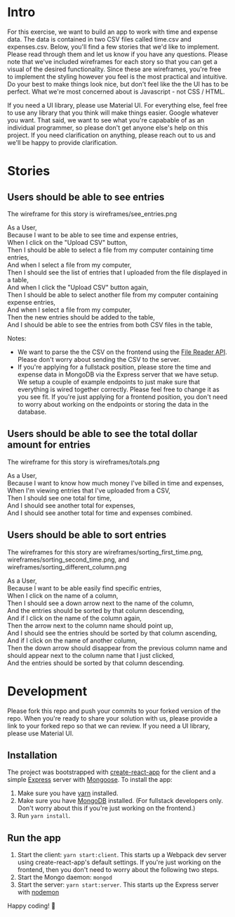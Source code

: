 # Intro

For this exercise, we want to build an app to work with time and expense data. The data is contained in two CSV files called time.csv and expenses.csv. Below, you'll find a few stories that we'd like to implement. Please read through them and let us know if you have any questions. Please note that we've included wireframes for each story so that you can get a visual of the desired functionality. Since these are wireframes, you're free to implement the styling however you feel is the most practical and intuitive. Do your best to make things look nice, but don't feel like the the UI has to be perfect. What we're most concerned about is Javascript - not CSS / HTML.

If you need a UI library, please use Material UI. For everything else, feel free to use any library that you think will make things easier. Google whatever you want. That said, we want to see what you're capabable of as an individual programmer, so please don't get anyone else's help on this project. If you need clarification on anything, please reach out to us and we'll be happy to provide clarification.

# Stories

## Users should be able to see entries

The wireframe for this story is wireframes/see_entries.png

As a User,  
Because I want to be able to see time and expense entries,  
When I click on the "Upload CSV" button,  
Then I should be able to select a file from my computer containing time entries,  
And when I select a file from my computer,  
Then I should see the list of entries that I uploaded from the file displayed in a table,  
And when I click the "Upload CSV" button again,  
Then I should be able to select another file from my computer containing expense entries,  
And when I select a file from my computer,  
Then the new entries should be added to the table,  
And I should be able to see the entries from both CSV files in the table,

Notes: 
- We want to parse the the CSV on the frontend using the [File Reader API](https://developer.mozilla.org/en-US/docs/Web/API/FileReader/readAsDataURL#Example). Please don't worry about sending the CSV to the server.
- If you're applying for a fullstack position, please store the time and expense data in MongoDB via the Express server that we have setup. We setup a couple of example endpoints to just make sure that everything is wired together correctly. Please feel free to change it as you see fit. If you're just applying for a frontend position, you don't need to worry about working on the endpoints or storing the data in the database.

## Users should be able to see the total dollar amount for entries

The wireframe for this story is wireframes/totals.png

As a User,  
Because I want to know how much money I've billed in time and expenses,  
When I'm viewing entries that I've uploaded from a CSV,  
Then I should see one total for time,  
And I should see another total for expenses,  
And I should see another total for time and expenses combined.  

## Users should be able to sort entries

The wireframes for this story are wireframes/sorting_first_time.png, wireframes/sorting_second_time.png, and wireframes/sorting_different_column.png

As a User,  
Because I want to be able easily find specific entries,  
When I click on the name of a column,  
Then I should see a down arrow next to the name of the column,  
And the entries should be sorted by that column descending,  
And if I click on the name of the column again,  
Then the arrow next to the column name should point up,  
And I should see the entries should be sorted by that column ascending,  
And if I click on the name of another column,  
Then the down arrow should disappear from the previous column name and should appear next to the column name that I just clicked,  
And the entries should be sorted by that column descending.

# Development

Please fork this repo and push your commits to your forked version of the repo. When you're ready to share your solution with us, please provide a link to your forked repo so that we can review. If you need a UI library, please use Material UI.

## Installation

The project was bootstrapped with [create-react-app](https://github.com/facebook/create-react-app) for the client and a simple [Express](https://github.com/expressjs/express) server with [Mongoose](https://github.com/Automattic/mongoose). To install the app:

1. Make sure you have [yarn](https://yarnpkg.com/en/) installed.
2. Make sure you have [MongoDB](https://www.mongodb.com/) installed. (For fullstack developers only. Don't worry about this if you're just working on the frontend.)
3. Run `yarn install`.

## Run the app

1. Start the client: `yarn start:client`. This starts up a Webpack dev server using create-react-app's default settings. If you're just working on the frontend, then you don't need to worry about the following two steps.
2. Start the Mongo daemon: `mongod`
3. Start the server: `yarn start:server`. This starts up the Express server with [nodemon](https://github.com/remy/nodemon)

Happy coding! :rocket:
